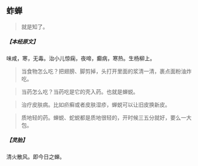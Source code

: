 ## 蚱蝉

> 就是知了。

##### 【本经原文】
味咸，寒，无毒。治小儿惊痫，夜啼，癫病，寒热。生杨柳上。

> 当食物怎么吃？把翅膀、脚剪掉，头打开里面的浆清一清，裹点面粉油炸吃。

> 当药怎么吃？‍当药吃是它的壳入药。也就是蝉蜕。

> 治疗皮肤病。比如疥癣或者皮肤湿疹，蝉蜕可以让旧皮换新皮。

> 质地轻的药。蝉蜕、蛇蜕都是质地很轻的，开时候三五分就好，要么一大包。

##### 【灵胎】
清火散风。即今日之蝉。